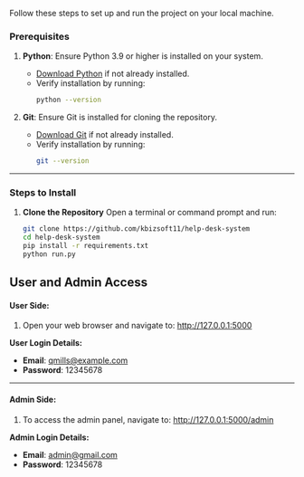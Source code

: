 Follow these steps to set up and run the project on your local machine.

### Prerequisites
1. **Python**: Ensure Python 3.9 or higher is installed on your system.  
   - [Download Python](https://www.python.org/downloads/) if not already installed.  
   - Verify installation by running:
     ```bash
     python --version
     ```

2. **Git**: Ensure Git is installed for cloning the repository.  
   - [Download Git](https://git-scm.com/downloads) if not already installed.  
   - Verify installation by running:
     ```bash
     git --version
     ```

---

### Steps to Install

1. **Clone the Repository**
   Open a terminal or command prompt and run:
   ```bash
   git clone https://github.com/kbizsoft11/help-desk-system
   cd help-desk-system
   pip install -r requirements.txt
   python run.py
   
## User and Admin Access

#### User Side:
1. Open your web browser and navigate to:
   http://127.0.0.1:5000

  **User Login Details:**
- **Email**: qmills@example.com
- **Password**: 12345678

---

#### Admin Side:
1. To access the admin panel, navigate to:
   http://127.0.0.1:5000/admin

  **Admin Login Details:**
- **Email**: admin@gmail.com
- **Password**: 12345678
